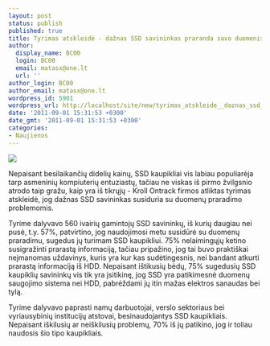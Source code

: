 ```yaml
---
layout: post
status: publish
published: true
title: Tyrimas atskleidė - dažnas SSD savininkas praranda savo duomenis
author:
  display_name: BC00
  login: BC00
  email: matasx@one.lt
  url: ''
author_login: BC00
author_email: matasx@one.lt
wordpress_id: 5901
wordpress_url: http://localhost/site/new/tyrimas_atskleide__daznas_ssd_savininkas_praranda_savo_duomenis/
date: '2011-09-01 15:31:53 +0300'
date_gmt: '2011-09-01 15:31:53 +0300'
categories:
- Naujienos
---
```

<div class="imgright"><img src="http://imgs.lt/pics/596fae5a84c9c0bd18ec19d7993c41e6.jpg"  /></div>
<p>Nepaisant besilaikančių didelių kainų, SSD kaupikliai vis labiau populiarėja tarp asmeninių kompiuterių entuziastų, tačiau ne viskas iš pirmo žvilgsnio atrodo taip gražu, kaip yra iš tikrųjų - Kroll Ontrack firmos atliktas tyrimas atskleidė, jog dažnas SSD savininkas susiduria su duomenų praradimo problemomis.</p>
<p>Tyrime dalyvavo 560 ivairių gamintojų SSD savininkų, iš kurių daugiau nei pusė, t.y. 57%, patvirtino, jog naudojimosi metu susidūrė su duomenų praradimu, sugedus jų turimam SSD kaupikliui. 75% nelaimingųjų ketino susigražinti prarastą informaciją, tačiau pripažino, jog tai buvo praktiškai neįmanomas uždavinys, kuris yra kur kas sudėtingesnis, nei bandant atkurti prarastą informaciją iš HDD. Nepaisant ištikusių bėdų, 75% sugedusių SSD kaupiklių savininkų vis tik yra įsitikinę, jog SSD yra patikimesnė duomenų saugojimo sistema nei HDD, pabrėždami jų itin mažas elektros sanaudas bei tylą.</p>
<p>Tyrime dalyvavo paprasti namų darbuotojai, verslo sektoriaus bei vyriausybinių institucijų atstovai, besinaudojantys SSD kaupikliais. Nepaisant iškilusių ar neiškilusių problemų, 70% iš jų patikino, jog ir toliau naudosis šio tipo kaupikliais.</p>
